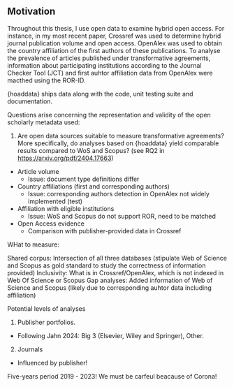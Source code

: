 ## Motivation

Throughout this thesis, I use open data to examine hybrid open access. 
For instance, in my most recent paper, Crossref was used to determine hybrid journal publication volume and open access.
OpenAlex was used to obtain the country affiliation of the first authors of these publications.
To analyse the prevalence of articles published under transformative agreements, information about participating institutions according to the Journal Checker Tool (JCT) and first auhtor affiliation data from OpenAlex were macthed using the ROR-ID.

{hoaddata} ships data along with the code, unit testing suite and documentation.

Questions arise concerning the representation and validity of the open scholarly metadata used:

1. Are open data sources suitable to measure transformative agreements? More specifically, do analyses based on {hoaddata} yield comparable results compared to WoS and Scopus? (see RQ2 in https://arxiv.org/pdf/2404.17663)

- Article volume 
	- Issue: document type definitions differ
- Country affiliations (first and corresponding authors)
	- Issue: corresponding authors detection in OpenAlex not widely implemented (test)
- Affiliation with eligible institutions
	- Issue: WoS and Scopus do not support ROR, need to be matched
- Open Access evidence
	- Comparison with publisher-provided data in Crossref

WHat to measure:

Shared corpus: Intersection of all three databases (stipulate Web of Science and Scopus as gold standard to study the correctness of information provided)
Inclusivity: What is in Crossref/OpenAlex, which is not indexed in Web Of Science or Scopus
Gap analyses: Added information of Web of Science and Scopus (likely due to corresponding auhtor data including affiliation)


Potential levels of analyses

1) Publisher portfolios.

- Following Jahn 2024: Big 3 (Elsevier, Wiley and Springer), Other.

2) Journals

- Influenced by publisher!


Five-years period 2019 - 2023! We must be carfeul beacause of Corona!







